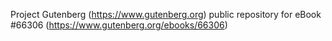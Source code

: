 Project Gutenberg (https://www.gutenberg.org) public repository for
eBook #66306 (https://www.gutenberg.org/ebooks/66306)
